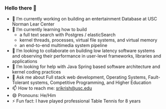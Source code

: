 ### Hello there 👋
- 🔭 I’m currently working on building an entertainment Database at USC Norman Lear Center
- 🌱 I’m currently learning how to build
  - a full text search with Postgres / elasticSearch
  - kernel threads, processes, virtual file systems, and virtual memory
  - an end-to-end multimedia system pipeline
- 👯 I’m looking to collaborate on building low latency software systems and observing their performance in user-level frameworks, libraries and applications
- 🤔 I’m looking for help with Java Spring based software architecture and kernel coding practices
- 💬 Ask me about Full stack web development, Operating Systems, Fault-Tolerant systems, Competitive Programming, and Higher Education
- 📫 How to reach me: srikrish@usc.edu
- 😄 Pronouns: He/Him
- ⚡ Fun fact: I have played professional Table Tennis for 8 years

<!--
**srikrishna98/srikrishna98** is a ✨ _special_ ✨ repository because its `README.md` (this file) appears on your GitHub profile.

Here are some ideas to get you started:

- 🔭 I’m currently working on ...
- 🌱 I’m currently learning ...
- 👯 I’m looking to collaborate on ...
- 🤔 I’m looking for help with ...
- 💬 Ask me about ...
- 📫 How to reach me: ...
- 😄 Pronouns: ...
- ⚡ Fun fact: ...
-->
